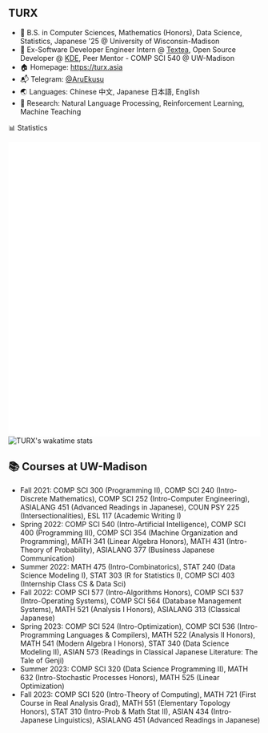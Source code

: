 ## TURX

- 🏫 B.S. in Computer Sciences, Mathematics (Honors), Data Science, Statistics, Japanese '25 @ University of Wisconsin-Madison
- 💭 Ex-Software Developer Engineer Intern @ [Textea](https://textea.co), Open Source Developer @ [KDE](https://invent.kde.org/ruixuantu), Peer Mentor - COMP SCI 540 @ UW-Madison
- 🏠 Homepage: https://turx.asia
- 📬 Telegram: [@AruEkusu](https://t.me/AruEkusu)
- 🌏 Languages: Chinese 中文, Japanese 日本語, English
- 🔬 Research: Natural Language Processing, Reinforcement Learning, Machine Teaching

📊 Statistics

<div style="display: flex; align-content: flex-start; flex-flow: row wrap;">
	<img alt="TURX's GitHub Stats" src="https://raw.githubusercontent.com/TURX/github-stats/master/generated/overview.svg">
	<img alt="Languages" src="https://raw.githubusercontent.com/TURX/github-stats/master/generated/languages.svg">
</div>
<img alt="TURX's wakatime stats" src="https://github-readme-stats.vercel.app/api/wakatime?username=TURX&layout=compact">

## 📚 Courses at UW-Madison

- Fall 2021: COMP SCI 300 (Programming II), COMP SCI 240 (Intro-Discrete Mathematics), COMP SCI 252 (Intro-Computer Engineering), ASIALANG 451 (Advanced Readings in Japanese), COUN PSY 225 (Intersectionalities), ESL 117 (Academic Writing I)
- Spring 2022: COMP SCI 540 (Intro-Artificial Intelligence), COMP SCI 400 (Programming III), COMP SCI 354 (Machine Organization and Programming), MATH 341 (Linear Algebra Honors), MATH 431 (Intro-Theory of Probability), ASIALANG 377 (Business Japanese Communication)
- Summer 2022: MATH 475 (Intro-Combinatorics), STAT 240 (Data Science Modeling I), STAT 303 (R for Statistics I), COMP SCI 403 (Internship Class CS & Data Sci)
- Fall 2022: COMP SCI 577 (Intro-Algorithms Honors), COMP SCI 537 (Intro-Operating Systems), COMP SCI 564 (Database Management Systems), MATH 521 (Analysis I Honors), ASIALANG 313 (Classical Japanese)
- Spring 2023: COMP SCI 524 (Intro-Optimization), COMP SCI 536 (Intro-Programming Languages & Compilers), MATH 522 (Analysis II Honors), MATH 541 (Modern Algebra I Honors), STAT 340 (Data Science Modeling II), ASIAN 573 (Readings in Classical Japanese Literature: The Tale of Genji)
- Summer 2023: COMP SCI 320 (Data Science Programming II), MATH 632 (Intro-Stochastic Processes Honors), MATH 525 (Linear Optimization)
- Fall 2023: COMP SCI 520 (Intro-Theory of Computing), MATH 721 (First Course in Real Analysis Grad), MATH 551 (Elementary Topology Honors), STAT 310 (Intro-Prob & Math Stat II), ASIAN 434 (Intro-Japanese Linguistics), ASIALANG 451 (Advanced Readings in Japanese)
